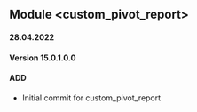 ## Module <custom_pivot_report>

#### 28.04.2022
#### Version 15.0.1.0.0
#### ADD
- Initial commit for custom_pivot_report 